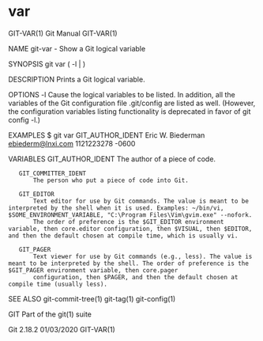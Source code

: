 # var 
GIT-VAR(1)                                                                                        Git Manual                                                                                       GIT-VAR(1)

NAME
       git-var - Show a Git logical variable

SYNOPSIS
       git var ( -l | <variable> )

DESCRIPTION
       Prints a Git logical variable.

OPTIONS
       -l
           Cause the logical variables to be listed. In addition, all the variables of the Git configuration file .git/config are listed as well. (However, the configuration variables listing functionality
           is deprecated in favor of git config -l.)

EXAMPLES
           $ git var GIT_AUTHOR_IDENT
           Eric W. Biederman <ebiederm@lnxi.com> 1121223278 -0600

VARIABLES
       GIT_AUTHOR_IDENT
           The author of a piece of code.

       GIT_COMMITTER_IDENT
           The person who put a piece of code into Git.

       GIT_EDITOR
           Text editor for use by Git commands. The value is meant to be interpreted by the shell when it is used. Examples: ~/bin/vi, $SOME_ENVIRONMENT_VARIABLE, "C:\Program Files\Vim\gvim.exe" --nofork.
           The order of preference is the $GIT_EDITOR environment variable, then core.editor configuration, then $VISUAL, then $EDITOR, and then the default chosen at compile time, which is usually vi.

       GIT_PAGER
           Text viewer for use by Git commands (e.g., less). The value is meant to be interpreted by the shell. The order of preference is the $GIT_PAGER environment variable, then core.pager
           configuration, then $PAGER, and then the default chosen at compile time (usually less).

SEE ALSO
       git-commit-tree(1) git-tag(1) git-config(1)

GIT
       Part of the git(1) suite

Git 2.18.2                                                                                        01/03/2020                                                                                       GIT-VAR(1)
